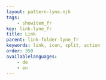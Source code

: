 ```yaml
---
layout: pattern-lyne.njk
tags: 
    - showitem_fr
key: link-lyne_fr
title: Link
parent: link-folder-lyne_fr
keywords: link, icon, split, action
order: 350
availablelanguages: 
    - de
    - en
---
```


